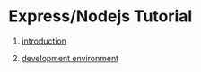 # Express/Nodejs Tutorial

1. [introduction](https://github.com/shinzanmono/express_nodejs-tutorial/blob/main/doc/introduction.md)

2. [development environment](https://github.com/shinzanmono/express_nodejs-tutorial/blob/main/doc/development_environment.md)
